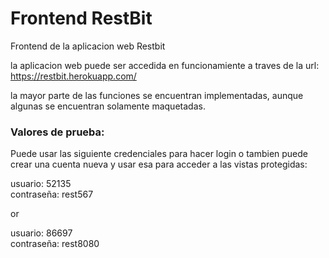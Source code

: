 # Frontend RestBit

Frontend de la aplicacion web Restbit

la aplicacion web puede ser accedida en funcionamiente a traves de la url: https://restbit.herokuapp.com/

la mayor parte de las funciones se encuentran implementadas, aunque algunas se encuentran solamente maquetadas.

### Valores de prueba:

Puede usar las siguiente credenciales para hacer login o tambien puede crear una cuenta nueva y usar esa para acceder a las vistas protegidas:

usuario: 52135  
contraseña: rest567

or 

usuario: 86697  
contraseña: rest8080
